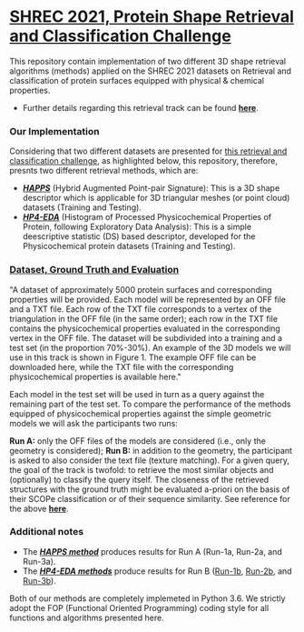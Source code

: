 # [SHREC 2021, Protein Shape Retrieval and Classification Challenge](http://shrec.ge.imati.cnr.it/shrec21_protein/)

This repository contain implementation  of two different 3D shape retrieval algorithms (methods) applied on the SHREC 2021 datasets on Retrieval and classification of protein surfaces equipped with physical & chemical properties.
* Further details regarding this retrieval track can be found **[here](http://shrec.ge.imati.cnr.it/shrec21_protein/)**.

### Our Implementation
Considering that two different datasets are presented for [this retrieval and classification challenge](http://shrec.ge.imati.cnr.it/shrec21_protein/), as highlighted below, this repository, therefore, presnts two different retrieval methods, which are:
* ***[HAPPS](https://github.com/KoksiHub/Methods-For-SHREC-2021-Protein-Retrieval-and-Classification-Datasets/blob/main/method%20HAPPS%20for%20Geometry%20Data/HAPPS_3Dretrievalmethod.py)*** (Hybrid Augmented Point-pair Signature): This is a 3D shape descriptor which is applicable for 3D triangular meshes (or point cloud) datasets (Training and Testing).
* ***[HP4-EDA](https://github.com/KoksiHub/Methods-For-SHREC-2021-Protein-Retrieval-and-Classification-Datasets/tree/main/method%20HP4-EDA%20for%20Chemical%20Data)*** (Histogram of Processed Physicochemical Properties of Protein, following Exploratory Data Analysis): This is a simple deescriptive statistic (DS) based descriptor, developed for the Physicochemical protein datasets (Training and Testing).

### [Dataset, Ground Truth and Evaluation](http://shrec.ge.imati.cnr.it/shrec21_protein/)
"A dataset of approximately 5000 protein surfaces and corresponding properties will be provided. Each model will be represented by an OFF file and a TXT file. Each row of the TXT file corresponds to a vertex of the triangulation in the OFF file (in the same order); each row in the TXT file contains the physicochemical properties evaluated in the corresponding vertex in the OFF file. The dataset will be subdivided into a training and a test set (in the proportion 70%-30%). An example of the 3D models we will use in this track is shown in Figure 1. The example OFF file can be downloaded here, while the TXT file with the corresponding physicochemical properties is available here."

Each model in the test set will be used in turn as a query against the remaining part of the test set. To compare the performance of the methods equipped of physicochemical properties against the simple geometric models we will ask the participants two runs:

**Run A:** only the OFF files of the models are considered (i.e., only the geometry is considered);
**Run B:** in addition to the geometry, the participant is asked to also consider the text file (texture matching).
For a given query, the goal of the track is twofold: to retrieve the most similar objects and (optionally) to classify the query itself. The closeness of the retrieved structures with the ground truth might be evaluated a-priori on the basis of their SCOPe classification or of their sequence similarity.
See reference for the above **[here](http://shrec.ge.imati.cnr.it/shrec21_protein/)**.

### Additional notes
- The ***[HAPPS method](https://github.com/KoksiHub/Methods-For-SHREC-2021-Protein-Retrieval-and-Classification-Datasets/blob/main/method%20HAPPS%20for%20Geometry%20Data/HAPPS_3Dretrievalmethod.py)*** produces results for Run A (Run-1a, Run-2a, and Run-3a).
- The ***[HP4-EDA methods](https://github.com/KoksiHub/Methods-For-SHREC-2021-Protein-Retrieval-and-Classification-Datasets/tree/main/method%20HP4-EDA%20for%20Chemical%20Data)*** produce results for Run B ([Run-1b](https://github.com/KoksiHub/Methods-For-SHREC-2021-Protein-Retrieval-and-Classification-Datasets/blob/main/method%20HP4-EDA%20for%20Chemical%20Data/HP4EDA_physicochemical_descriptorRun1b.py), [Run-2b](https://github.com/KoksiHub/Methods-For-SHREC-2021-Protein-Retrieval-and-Classification-Datasets/blob/main/method%20HP4-EDA%20for%20Chemical%20Data/HP4EDA_physicochemical_descriptorRun2b.py), and [Run-3b](https://github.com/KoksiHub/Methods-For-SHREC-2021-Protein-Retrieval-and-Classification-Datasets/blob/main/method%20HP4-EDA%20for%20Chemical%20Data/HP4EDA_physicochemical_descriptorRun3b.py.py)).

Both of our methods are completely implemeted in Python 3.6. We strictly adopt the FOP (Functional Oriented Programming) coding style for all functions and algorithms presented here.
